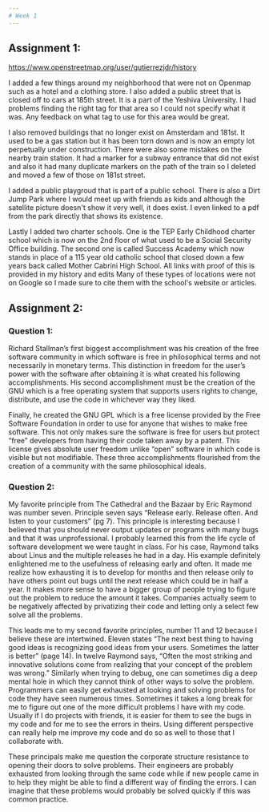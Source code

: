 ```yaml
---
# Week 1
---
```

## Assignment 1: 

https://www.openstreetmap.org/user/gutierrezjdr/history

I added a few things around my neighborhood that were not on Openmap such as a hotel and a clothing store. I also added a public street that is closed off to cars at 185th street. It is a part of the Yeshiva University. I had problems finding the right tag for that area so I could not specify what it was. Any feedback on what tag to use for this area would be great. 

I also removed buildings that no longer exist on Amsterdam and 181st. It used to be a gas station but it has been torn down and is now an empty lot perpetually under construction. There were also some mistakes on the nearby train station. It had a marker for a subway entrance that did not exist and also it had many duplicate markers on the path of the train so I deleted and moved a few of those on 181st street.

I added a public playgroud that is part of a public school. There is also a Dirt Jump Park where I would meet up with friends as kids and although the satellite picture doesn't show it very well, it does exist. I even linked to a pdf from the park directly that shows its existence. 

Lastly I added two charter schools. One is the TEP Early Childhood charter school which is now on the 2nd floor of what used to be a Social Security Office building. The second one is called Success Academy which now stands in place of a 115 year old catholic school that closed down a few years back called Mother Cabrini High School. All links with proof of this is provided in my history and edits
Many of these types of locations were not on Google so I made sure to cite them with the school's website or articles. 
 
## Assignment 2:

  ### Question 1:
  
  Richard Stallman’s first biggest accomplishment was his creation of the free software community in which software is free in philosophical terms and not necessarily in monetary terms. This distinction in freedom for the user’s power with the software after obtaining it is what created his following accomplishments. His second accomplishment must be the creation of the GNU which is a free operating system that supports users rights to change, distribute, and use the code in whichever way they liked.
  
   Finally, he created the GNU GPL which is a free license provided by the Free Software Foundation in order to use for anyone that wishes to make free software. This not only makes sure the software is free for users but protect “free” developers from having their code taken away by a patent. This license gives absolute user freedom unlike “open” software in which code is visible but not modifiable. These three accomplishments flourished from the creation of a community with the same philosophical ideals.  
  
### Question 2:

 My favorite principle from The Cathedral and the Bazaar by Eric Raymond was number seven. Principle seven says “Release early. Release often. And listen to your customers”  (pg 7). This principle is interesting because I believed that you should never output updates or programs with many bugs and that it was unprofessional. I probably learned this from the life cycle of software development we were taught in class. For his case, Raymond talks about Linus and the multiple releases he had in a day. His example definitely enlightened me to the usefulness of releasing early and often. It made me realize how exhausting it is to develop for months and then release only to have others point out bugs until the next release which could be in half a year. It makes more sense to have a bigger group of people trying to figure out the problem to reduce the amount it takes. Companies actually seem to be negatively affected by privatizing their code and letting only a select few solve all the problems. 
 
 This leads me to my second favorite principles, number 11 and 12 because I believe these are intertwined. Eleven states  “The next best thing to having good ideas is recognizing good ideas from your users. Sometimes the latter is better” (page 14). In twelve Raymond says, “Often the most striking and innovative solutions come from realizing that your concept of the problem was wrong.”  Similarly when trying to debug, one can sometimes dig a deep mental hole in which they cannot think of other ways to solve the problem. Programmers can easily get exhausted at looking and solving problems for code they have seen numerous times. Sometimes it takes a long break for me to figure out one of the more difficult problems I have with my code. Usually if I do projects with friends, it is easier for them to see the bugs in my code and for me to see the errors in theirs. Using different perspective can really help me improve my code and do so as well to those that I collaborate with. 
 
 These principals make me question the corporate structure resistance to opening their doors to solve problems. Their engineers are probably exhausted from looking through the same code while if new people came in to help they might be able to find a different way of finding the errors. I can imagine that these problems would probably be solved quickly if this was common practice. 
